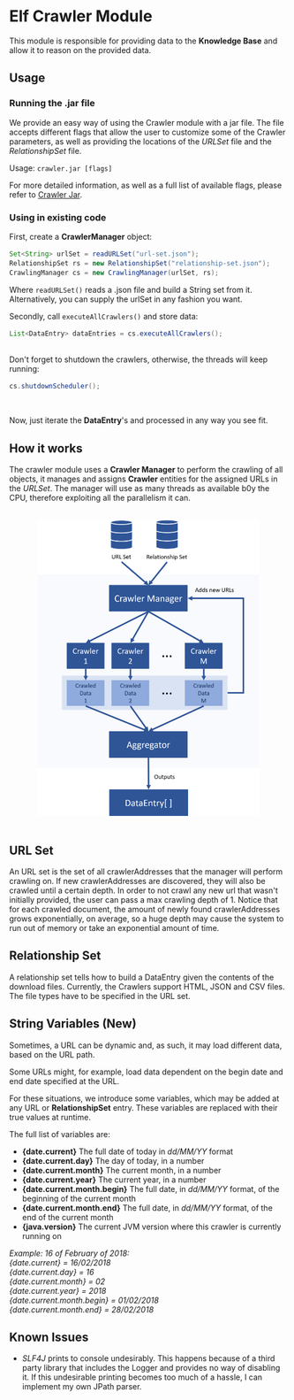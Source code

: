 

# Elf Crawler Module

This module is responsible for providing data to the **Knowledge Base** and allow it to reason on the provided data.

## Usage

### Running the .jar file
We provide an easy way of using the Crawler module with a jar file. The file accepts different flags that allow the user to customize some of the Crawler parameters, as well as providing the locations of the *URLSet* file and the *RelationshipSet* file.

Usage:
```crawler.jar [flags]```

For more detailed information, as well as a full list of available flags, please refer to [Crawler Jar](docs/crawlerjar.md).

### Using in existing code
First, create a  **CrawlerManager** object:
```java
Set<String> urlSet = readURLSet("url-set.json"); 
RelationshipSet rs = new RelationshipSet("relationship-set.json");
CrawlingManager cs = new CrawlingManager(urlSet, rs);
```
Where `readURLSet()` reads a .json file and build a String set from it. Alternatively, you can supply the urlSet in any fashion you want.

Secondly, call `executeAllCrawlers()` and store data:
```java
List<DataEntry> dataEntries = cs.executeAllCrawlers();
```
<br />
Don't forget to shutdown the crawlers, otherwise, the threads will keep running:

```java
cs.shutdownScheduler();
```
<br />

Now, just iterate the **DataEntry**'s and processed in any way you see fit.

## How it works

The crawler module uses a **Crawler Manager** to perform the crawling of all objects, it manages and assigns **Crawler** entities for the assigned URLs in the *URLSet*. The manager will use as many threads as available b0y the CPU, therefore exploiting all the parallelism it can.  

<br>
<div style="text-align: center;">
<img src="docs/Arch.png" width=400>
</div>
<br>

## URL Set
An URL set is the set of all crawlerAddresses that the manager will perform crawling on. If new crawlerAddresses are discovered, they will also be crawled until a certain depth. In order to not crawl any new url that wasn't initially provided, the user can pass a max crawling depth of 1. Notice that for each crawled document, the amount of newly found crawlerAddresses grows exponentially, on average, so a huge depth may cause the system to run out of memory or take an exponential amount of time. 

## Relationship Set
A relationship set tells how to build a <class>DataEntry</class>  given the contents of the download files. Currently, the Crawlers support HTML, JSON and CSV files. The file types have to be specified in the URL set.

## String Variables (New)
Sometimes, a URL can be dynamic and, as such, it may load different data, based on the URL path.

Some URLs might, for example, load data dependent on the begin date and end date specified at the URL.
 
For these situations, we introduce some variables, which may be added at any URL or **RelationshipSet** entry. These variables are replaced with their true values at runtime.
 
The full list of variables are:
* **{date.current}** The full date of today in *dd/MM/YY* format
* **{date.current.day}** The day of today, in a  number
* **{date.current.month}** The current month, in a number 
* **{date.current.year}** The current year, in a number
* **{date.current.month.begin}** The full date, in *dd/MM/YY* format, of the beginning of the current month
* **{date.current.month.end}** The full date, in *dd/MM/YY* format, of the end of the current month
* **{java.version}** The current JVM version where this crawler is currently running on

*Example: 16 of February of 2018:*
<br>
*{date.current} = 16/02/2018*
<br>
*{date.current.day} = 16*
<br>
*{date.current.month} = 02*
<br>
*{date.current.year} = 2018*
<br>
*{date.current.month.begin} = 01/02/2018*
<br>
*{date.current.month.end} = 28/02/2018*

## Known Issues
* *SLF4J* prints to console undesirably. This happens because of a third party library that includes the Logger and provides no way of disabling it. If this undesirable printing becomes too much of a hassle, I can implement my own JPath parser.